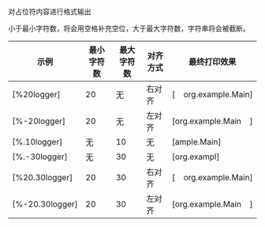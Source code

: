 对占位符内容进行格式输出

小于最小字符数，将会用空格补充空位，大于最大字符数，字符串将会被截断。

| 示例              | 最小字符数 | 最大字符数 | 对齐方式 | 最终打印效果                                     |
|-----------------|-------|-------|------|--------------------------------------------|
| [%20logger]     | 20    | 无     | 右对齐  | [&nbsp;&nbsp;&nbsp;&nbsp;org.example.Main] |
| [%-20logger]    | 20    | 无     | 左对齐  | [org.example.Main&nbsp;&nbsp;&nbsp;&nbsp;] |
| [%.10logger]    | 无     | 10    | 无    | [ample.Main]                               |
| [%.-30logger]   | 无     | 30    | 无    | [org.exampl]                               |
| [%20.30logger]  | 20    | 30    | 右对齐  | [&nbsp;&nbsp;&nbsp;&nbsp;org.example.Main] |
| [%-20.30logger] | 20    | 30    | 左对齐  | [org.example.Main&nbsp;&nbsp;&nbsp;&nbsp;] |